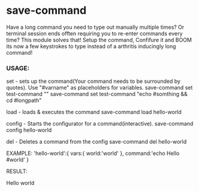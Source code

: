 # save-command
Have a long command you need to type out manually multiple times? Or terminal session ends offten requiring you to re-enter commands every time?
This module solves that! Setup the command, Confifure it and BOOM its now a few keystrokes to type instead of a arthritis inducingly long command!

### USAGE:
set - sets up the command(Your command needs to be surrounded by quotes). Use "#varname" as placeholders for variables.
  save-command set test-command "<your command>"
  save-command set test-command "echo #somthing && cd #longpath"

load - loads & executes the command
  save-command load hello-world

config - Starts the configurator for a command(interactive).
  save-command config hello-world

del - Deletes a command from the config
  save-command del hello-world

EXAMPLE:
  'hello-world':{
    vars:{
      world:'world'
    },
    command:'echo Hello #world'
  }

RESULT:

Hello world
